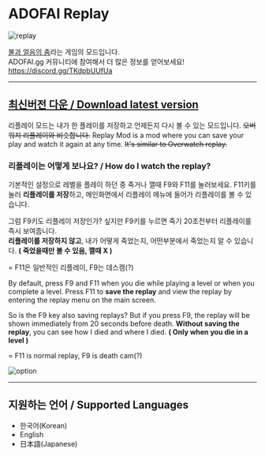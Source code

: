 # ADOFAI Replay 

![replay](https://github.com/NoBrain0917/Replay/blob/master/Resource/adofai.gif?raw=true)

[불과 얼음의 춤](https://store.steampowered.com/app/977950/A_Dance_of_Fire_and_Ice/)라는 게임의 모드입니다.   
ADOFAI.gg 커뮤니티에 참여해서 더 많은 정보를 얻어보세요! https://discord.gg/TKdpbUUfUa

---

## [최신버전 다운 / Download latest version](https://github.com/NoBrain0917/Replay/releases)

리플레이 모드는 내가 한 플레이를 저장하고 언제든지 다시 볼 수 있는 모드입니다. ~~오버워치 리플레이와 비슷합니다.~~
Replay Mod is a mod where you can save your play and watch it again at any time. ~~It's similar to Overwatch replay.~~
    

### 리플레이는 어떻게 보나요? / How do I watch the replay?
기본적인 설정으로 레벨을 플레이 하던 중 죽거나 깰때 F9와 F11를 눌러보세요. 
F11키를 눌러 **리플레이를 저장**하고, 메인화면에서 리플레이 메뉴에 들어가 리플레이를 볼 수 있습니다.

그럼 F9키도 리플레이 저장인가? 싶지만 F9키를 누르면 죽기 20초전부터 리플레이를 즉시 보여줍니다.    
**리플레이를 저장하지 않고**, 내가 어떻게 죽었는지, 어떤부분에서 죽었는지 알 수 있습니다. **( 죽었을때만 볼 수 있음, 깰때 X )** 

= F11은 일반적인 리플레이, F9는 데스캠(?)

By default, press F9 and F11 when you die while playing a level or when you complete a level.
Press F11 to **save the replay** and view the replay by entering the replay menu on the main screen.

So is the F9 key also saving replays? But if you press F9, the replay will be shown immediately from 20 seconds before death.
**Without saving the replay**, you can see how I died and where I died. **( Only when you die in a level )**

= F11 is normal replay, F9 is death cam(?)

    
![option](https://github.com/NoBrain0917/Replay/blob/master/Resource/option.png?raw=true)

---

## 지원하는 언어 / Supported Languages
- 한국어(Korean)
- English
- 日本語(Japanese)

